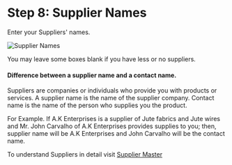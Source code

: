 # Step 8: Supplier Names

Enter your Suppliers' names. 

![Supplier Names](/assets/erpnext_org/images/erpnext/wizard-step-8.png)

You may leave some boxes blank if you have less or no suppliers.

#### Difference between a supplier name and a contact name.

Suppliers are companies or individuals who provide you with products or services. A supplier name is the name of the supplier company. Contact name is the name of the person who supplies you the product.

For Example. If A.K Enterprises is a supplier of Jute fabrics and Jute wires and Mr. John Carvalho of A.K Enterprises provides supplies to you; then, supplier name will be A.K Enterprises and John Carvalho will be the contact name.

To understand Suppliers in detail visit [Supplier Master](/user-guide/buying/supplier-master)

